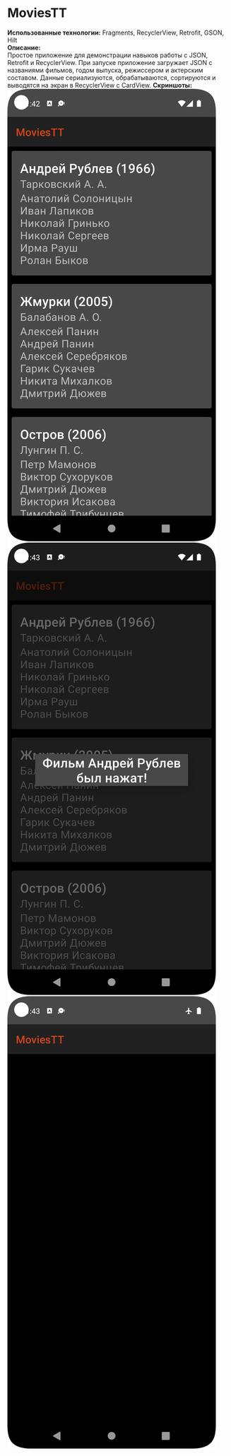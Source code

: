 # MoviesTT
**Использованные технологии:** Fragments, RecyclerView, Retrofit, GSON, Hilt  
**Описание:**  
Простое приложение для демонстрации навыков работы с JSON, Retrofit и RecyclerView. При запуске приложение загружает JSON с названиями фильмов, годом выпуска, режиссером и актерским составом. Данные сериализуются, обрабатываются, сортируются и выводятся на экран в RecyclerView с CardView.
**Скриншоты:**  
![alt text](https://github.com/markvtailor/MoviesTT/blob/main/1.png?raw=false)
![alt text](https://github.com/markvtailor/MoviesTT/blob/main/2.png?raw=true)
![alt text](https://github.com/markvtailor/MoviesTT/blob/main/3.png?raw=true)
